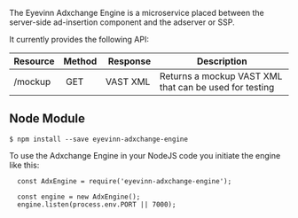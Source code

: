 The Eyevinn Adxchange Engine is a microservice placed between the server-side ad-insertion component and the adserver or SSP.

It currently provides the following API:

Resource | Method | Response | Description
-------- | ------ | -------- | -----------
/mockup | GET | VAST XML | Returns a mockup VAST XML that can be used for testing


## Node Module

```
$ npm install --save eyevinn-adxchange-engine
```

To use the Adxchange Engine in your NodeJS code you initiate the engine like this:

```
  const AdxEngine = require('eyevinn-adxchange-engine');

  const engine = new AdxEngine();
  engine.listen(process.env.PORT || 7000);
```
